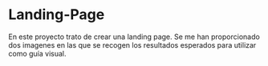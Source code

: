 # Landing-Page
En este proyecto trato de crear una landing page.
Se me han proporcionado dos imagenes en las que se recogen los resultados esperados para utilizar como guía visual.
